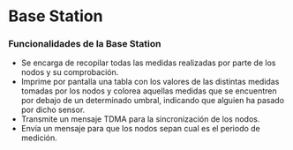 # Base Station

### Funcionalidades de la Base Station
- Se encarga de recopilar todas las medidas realizadas por parte de los nodos y su comprobación.
- Imprime por pantalla una tabla con los valores de las distintas medidas tomadas por los nodos y colorea aquellas medidas que se encuentren por debajo de un determinado umbral, indicando que alguien ha pasado por dicho sensor.
- Transmite un mensaje TDMA para la sincronización de los nodos.
- Envía un mensaje para que los nodos sepan cual es el periodo de medición.




